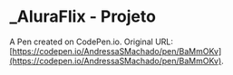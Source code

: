 # _AluraFlix - Projeto

A Pen created on CodePen.io. Original URL: [https://codepen.io/AndressaSMachado/pen/BaMmOKv](https://codepen.io/AndressaSMachado/pen/BaMmOKv).

